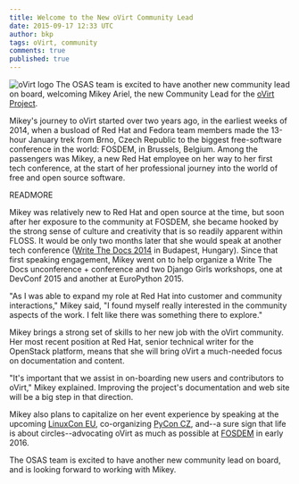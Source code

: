 ```yaml
---
title: Welcome to the New oVirt Community Lead
date: 2015-09-17 12:33 UTC
author: bkp
tags: oVirt, community
comments: true
published: true
---
```

![oVirt logo](blog/oVirt-logo.png) The OSAS team is excited to have another new community lead on board, welcoming Mikey Ariel, the new Community Lead for the [oVirt Project](http://www.ovirt.org).

Mikey's journey to oVirt started over two years ago, in the earliest weeks of 2014, when a busload of Red Hat and Fedora team members made the 13-hour January trek from Brno, Czech Republic to the biggest free-software conference in the world: FOSDEM, in Brussels, Belgium. Among the passengers was Mikey, a new Red Hat employee on her way to her first tech conference, at the start of her professional journey into the world of free and open source software.

READMORE

Mikey was relatively new to Red Hat and open source at the time, but soon after her exposure to the community at FOSDEM, she became hooked by the strong sense of culture and creativity that is so readily apparent within FLOSS. It would be only two months later that she would speak at another tech conference ([Write The Docs 2014](http://conf.writethedocs.org/eu/2014/index.html) in Budapest, Hungary). Since that first speaking engagement, Mikey went on to help organize a Write The Docs unconference + conference and two Django Girls workshops, one at DevConf 2015 and another at EuroPython 2015.

"As I was able to expand my role at Red Hat into customer and community interactions," Mikey said, "I found myself really interested in the community aspects of the work. I felt like there was something there to explore."

Mikey brings a strong set of skills to her new job with the oVirt community. Her most recent position at Red Hat, senior technical writer for the OpenStack platform, means that she will bring oVirt a much-needed focus on documentation and content.

"It's important that we assist in on-boarding new users and contributors to oVirt," Mikey explained. Improving the project's documentation and web site will be a big step in that direction.

Mikey also plans to capitalize on her event experience by speaking at the upcoming [LinuxCon EU](http://events.linuxfoundation.org/events/linuxcon-europe), co-organizing [PyCon CZ](http://cz.pycon.org/), and--a sure sign that life is about circles--advocating oVirt as much as possible at [FOSDEM](https://fosdem.org/2016/) in early 2016.

The OSAS team is excited to have another new community lead on board, and is looking forward to working with Mikey.
